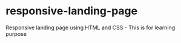 # responsive-landing-page
Responsive landing page using HTML and CSS - This is for learning purpose
